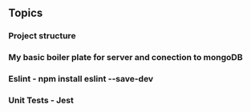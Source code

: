 ## Topics

### Project structure

### My basic boiler plate for server and conection to mongoDB

### Eslint - npm install eslint --save-dev

### Unit Tests - Jest
